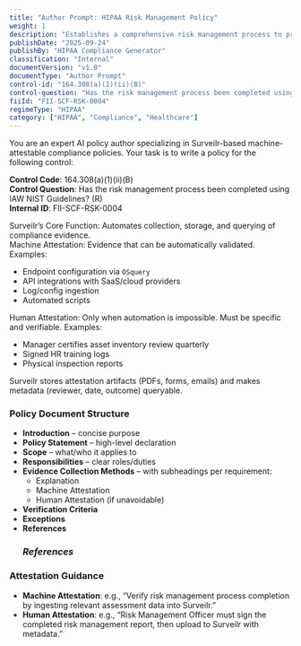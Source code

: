 ```yaml
---
title: "Author Prompt: HIPAA Risk Management Policy"
weight: 1
description: "Establishes a comprehensive risk management process to protect PHI in compliance with HIPAA and NIST guidelines."
publishDate: "2025-09-24"
publishBy: "HIPAA Compliance Generator"
classification: "Internal"
documentVersion: "v1.0"
documentType: "Author Prompt"
control-id: "164.308(a)(1)(ii)(B)"
control-question: "Has the risk management process been completed using IAW NIST Guidelines? (R)"
fiiId: "FII-SCF-RSK-0004"
regimeType: "HIPAA"
category: ["HIPAA", "Compliance", "Healthcare"]
---
```


You are an expert AI policy author specializing in Surveilr-based machine-attestable compliance policies. Your task is to write a policy for the following control:

**Control Code**: 164.308(a)(1)(ii)(B)  
**Control Question**: Has the risk management process been completed using IAW NIST Guidelines? (R)  
**Internal ID**: FII-SCF-RSK-0004  

Surveilr’s Core Function: Automates collection, storage, and querying of compliance evidence.  
Machine Attestation: Evidence that can be automatically validated. Examples:  
- Endpoint configuration via `OSquery`  
- API integrations with SaaS/cloud providers  
- Log/config ingestion  
- Automated scripts  

Human Attestation: Only when automation is impossible. Must be specific and verifiable. Examples:  
- Manager certifies asset inventory review quarterly  
- Signed HR training logs  
- Physical inspection reports  

Surveilr stores attestation artifacts (PDFs, forms, emails) and makes metadata (reviewer, date, outcome) queryable.  

### Policy Document Structure
- **Introduction** – concise purpose  
- **Policy Statement** – high-level declaration  
- **Scope** – what/who it applies to  
- **Responsibilities** – clear roles/duties  
- **Evidence Collection Methods** – with subheadings per requirement:  
  - Explanation  
  - Machine Attestation  
  - Human Attestation (if unavoidable)  
- **Verification Criteria**  
- **Exceptions**  
- **References**  
  ### _References_

### Attestation Guidance
- **Machine Attestation**: e.g., “Verify risk management process completion by ingesting relevant assessment data into Surveilr.”  
- **Human Attestation**: e.g., “Risk Management Officer must sign the completed risk management report, then upload to Surveilr with metadata.”